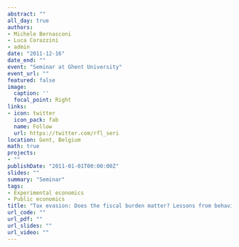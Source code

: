```yaml
---
abstract: ""
all_day: true
authors:
- Michele Bernasconi
- Luca Corazzini
- admin
date: "2011-12-16"
date_end: ""
event: "Seminar at Ghent University"
event_url: ""
featured: false
image:
  caption: ''
  focal_point: Right
links:
- icon: twitter
  icon_pack: fab
  name: Follow
  url: https://twitter.com/rfl_seri
location: Gent, Belgium
math: true
projects:
- ""
publishDate: "2011-01-01T00:00:00Z"
slides: ""
summary: "Seminar"
tags:
- Experimental economics
- Public economics
title: "Tax evasion: Does the fiscal burden matter? Lessons from behavioral economics"
url_code: ""
url_pdf: ""
url_slides: ""
url_video: ""
---
```

